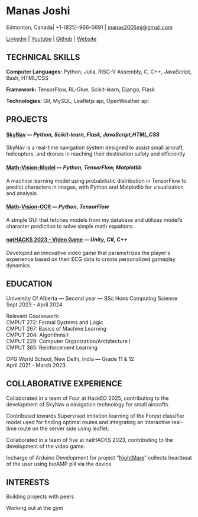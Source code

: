 # Manas Joshi

Edmonton, Canada| \+1-(825)-966-0691 | [manas2005mj@gmail.com](mailto:manas2005mj@gmail.com)

[Linkedin](https://www.linkedin.com/in/manas-joshi-employee-of-the-year/) | [Youtube](https://www.youtube.com/@GodOfGodsOfTheKnownReality) | [Github](https://github.com/BetterThanYou73) | [Website](https://betterthanyou73.github.io/)

## **TECHNICAL SKILLS**

**Computer Languages:** Python, Julia, RISC-V Assembly,  C, C++, JavaScript, Bash, HTML/CSS

**Framework:** TensorFlow, RL-Glue, Scikit-learn, Django, Flask

**Technologies:** Git, MySQL, Leafletjs api, OpenWeather api

## **PROJECTS**

#### [**SkyNav**](https://skynav.pythonanywhere.com/) — ***Python, Scikit-learn, Flask, JavaScript,HTML,CSS***

SkyNav is a real-time navigation system designed to assist small aircraft, helicopters, and drones in reaching their destination safely and efficiently

#### [**Math-Vision-Model**](https://github.com/BetterThanYou73/tensorflow-math-vision) — ***Python, TensorFlow, Matplotlib***

A machine learning model using probabilistic distribution in TensorFlow to predict characters in images, with Python and Matplotlib for visualization and analysis.

#### [**Math-Vision-OCR**](https://github.com/BetterThanYou73/math-vision) **—** *Python, TensorFlow*

A simple GUI that fetches models from my database and utilizes model’s character prediction to solve simple math equations.

#### [**natHACKS 2023 \- Video Game**](https://github.com/GOATMaxwellN/Nightmares) — ***Unity, C\#, C++***

Developed an innovative video game that parametrizes the player's experience based on their ECG data to create personalized gameplay dynamics.

## **EDUCATION**

University Of Alberta **—** Second year **—**  BSc Hons Computing Science  
Sept 2023 \- April 2024

Relevant Coursework:  
CMPUT 272: Formal Systems and Logic  
CMPUT 267: Basics of Machine Learning  
CMPUT 204: Algorithms I  
CMPUT 229: Computer Organization/Architecture I  
CMPUT 365: Reinforcement Learning

OPG World School, New Delhi, India **—** Grade 11 & 12   
April 2021 \- March 2023

## **COLLABORATIVE EXPERIENCE**

Collaborated in a team of Four at HackED 2025, contributing to the development of SkyNav a navigation technology for small aircrafts.

Contributed towards Supervised imitation learning of the Forest classifier model used for finding optimal routes and integrating an interactive real-time route on the server side using leaflet.

Collaborated in a team of five at natHACKS 2023, contributing to the development of the video game.

Incharge of Arduino Development for project “[NightMare](https://github.com/GOATMaxwellN/Nightmares)” collects heartbeat of the user using bioAMP pill via the device

## **INTERESTS**

Building projects with peers

Working out at the gym